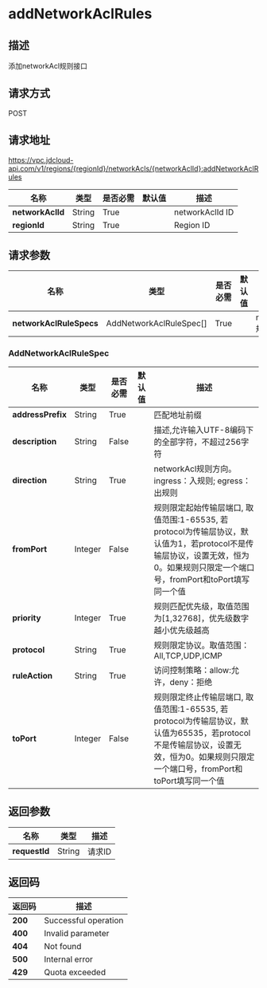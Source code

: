 # addNetworkAclRules


## 描述
添加networkAcl规则接口

## 请求方式
POST

## 请求地址
https://vpc.jdcloud-api.com/v1/regions/{regionId}/networkAcls/{networkAclId}:addNetworkAclRules

|名称|类型|是否必需|默认值|描述|
|---|---|---|---|---|
|**networkAclId**|String|True||networkAclId ID|
|**regionId**|String|True||Region ID|

## 请求参数
|名称|类型|是否必需|默认值|描述|
|---|---|---|---|---|
|**networkAclRuleSpecs**|AddNetworkAclRuleSpec[]|True||networkAcl规则列表|

### AddNetworkAclRuleSpec
|名称|类型|是否必需|默认值|描述|
|---|---|---|---|---|
|**addressPrefix**|String|True||匹配地址前缀|
|**description**|String|False||描述,允许输入UTF-8编码下的全部字符，不超过256字符|
|**direction**|String|True||networkAcl规则方向。ingress：入规则; egress：出规则|
|**fromPort**|Integer|False||规则限定起始传输层端口, 取值范围:1-65535, 若protocol为传输层协议，默认值为1，若protocol不是传输层协议，设置无效，恒为0。如果规则只限定一个端口号，fromPort和toPort填写同一个值|
|**priority**|Integer|True||规则匹配优先级，取值范围为[1,32768]，优先级数字越小优先级越高|
|**protocol**|String|True||规则限定协议。取值范围：All,TCP,UDP,ICMP|
|**ruleAction**|String|True||访问控制策略：allow:允许，deny：拒绝|
|**toPort**|Integer|False||规则限定终止传输层端口, 取值范围:1-65535, 若protocol为传输层协议，默认值为65535，若protocol不是传输层协议，设置无效，恒为0。如果规则只限定一个端口号，fromPort和toPort填写同一个值|

## 返回参数
|名称|类型|描述|
|---|---|---|
|**requestId**|String|请求ID|



## 返回码
|返回码|描述|
|---|---|
|**200**|Successful operation|
|**400**|Invalid parameter|
|**404**|Not found|
|**500**|Internal error|
|**429**|Quota exceeded|
